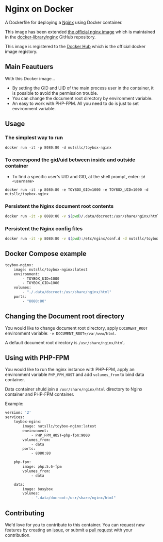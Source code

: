 # Nginx on Docker

A Dockerfile for deploying a [Nginx](https://nginx.org/) using Docker container.

This image has been extended [the official nginx image](https://hub.docker.com/_/nginx/) which is maintained in the [docker-library/nginx](https://github.com/docker-library/nginx) GitHub repository.

This image is registered to the [Docker Hub](https://hub.docker.com/r/nutsllc/toybox-nginx/) which is the official docker image registory.

## Main Feautuers

With this Docker image...

* By setting the GID and UID of the main process user in the container, it is possible to avoid the permission trouble.
* You can change the document root directory by environment variable.
* An easy to work with PHP-FPM. All you need to do is just to set environment variable.


## Usage

### The simplest way to run
``docker run -it -p 8080:80 -d nutsllc/toybox-nginx``

### To correspond the gid/uid between inside and outside container

* To find a specific user's UID and GID, at the shell prompt, enter: ``id <username>``

``docker run -it -p 8080:80 -e TOYBOX_GID=1000 -e TOYBOX_UID=1000 -d nutsllc/toybox-nginx``

### Persistent the Nginx document root contents
```bash
docker run -it -p 8080:80 -v $(pwd)/.data/docroot:/usr/share/nginx/html -d nutsllc/toybox-nginx
```

### Persistent the Nginx config files
```bash
docker run -it -p 8080:80 -v $(pwd):/etc/nginx/conf.d -d nutsllc/toybox-nginx
```

## Docker Compose example

```bash
toybox-nginx:
	image: nutsllc/toybox-nginx:latest
	environment:
		- TOYBOX_UID=1000
		- TOYBOX_GID=1000
	volumes:
		- "./.data/docroot:/usr/share/nginx/html"
	ports:
		- "8080:80"
```

## Changing the Document root directory

You would like to change document root directory, apply ``DOCUMENT_ROOT`` environment variable: ``-e DOCUMENT_ROOT=/var/www/html``.

A default document root directory is ``/usr/share/nginx/html``. 

## Using with PHP-FPM

You would like to run the nginx instance with PHP-FPM, apply an environment variable ``PHP_FPM_HOST`` and add ``volumes_from`` to bind data container.

Data container shuld join a ``/usr/share/nginx/html`` directory to Nginx container and PHP-FPM container.

Example:

```bash
version: '2'
services:
	toybox-nginx:
   		image: nutsllc/toybox-nginx:latest
    	environment:
	        - PHP_FPM_HOST=php-fpm:9000
		volumes_from:
			- data
		ports:
			- 8080:80

	php-fpm:
		image: php:5.6-fpm
		volumes_from:
			- data

	data:
		image: busybox
		volumes:
			- ".data/docroot:/usr/share/nginx/html"
```

## Contributing

We'd love for you to contribute to this container. You can request new features by creating an [issue](https://github.com/nutsllc/toybox-nginx/issues), or submit a [pull request](https://github.com/nutsllc/toybox-nginx/pulls) with your contribution.